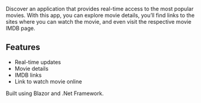 
Discover an application that provides real-time access to the most popular  movies. With this app, you can explore movie details, you’ll find links to the sites where you can watch the movie,
and even visit the respective movie IMDB page.

## Features
- Real-time updates
- Movie details
- IMDB links
- Link to watch movie online


Built using Blazor and .Net Framework.


